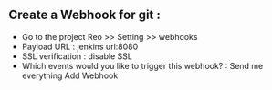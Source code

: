 ## Create a Webhook for git :
- Go to the project Reo >> Setting >> webhooks
- Payload URL : jenkins url:8080
- SSL verification : disable SSL
- Which events would you like to trigger this webhook? : Send me everything
Add Webhook
